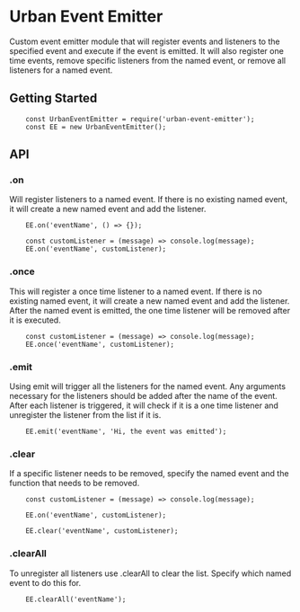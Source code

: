 # Urban Event Emitter

Custom event emitter module that will register events and listeners to the specified event and execute if the event is emitted. It will also register one time events, remove specific listeners from the named event, or remove all listeners for a named event.

## Getting Started

```
    const UrbanEventEmitter = require('urban-event-emitter');
    const EE = new UrbanEventEmitter();
```

## API

### .on
Will register listeners to a named event. If there is no existing named event, it will create a new named event and add the listener.
```
    EE.on('eventName', () => {});

    const customListener = (message) => console.log(message);
    EE.on('eventName', customListener);

````

### .once
This will register a once time listener to a named event. If there is no existing named event, it will create a new named event and add the listener. After the named event is emitted, the one time listener will be removed after it is executed.
```
    const customListener = (message) => console.log(message);
    EE.once('eventName', customListener);

````

### .emit
Using emit will trigger all the listeners for the named event. Any arguments necessary for the listeners should be added after the name of the event.
After each listener is triggered, it will check if it is a one time listener and unregister the listener from the list if it is.
```
    EE.emit('eventName', 'Hi, the event was emitted');

````

### .clear
If a specific listener needs to be removed, specify the named event and the function that needs to be removed.
```
    const customListener = (message) => console.log(message);

    EE.on('eventName', customListener);

    EE.clear('eventName', customListener);

````

### .clearAll
To unregister all listeners use .clearAll to clear the list. Specify which named event to do this for.
```
    EE.clearAll('eventName');

````

